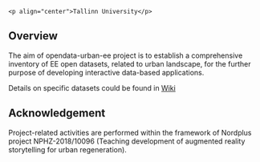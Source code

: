 ```
<p align="center">Tallinn University</p>
```
## Overview 

The aim of opendata-urban-ee project is to establish a comprehensive inventory of EE open datasets, related to urban landscape, for the further purpose of developing interactive data-based applications. 

Details on specific datasets could be found in [Wiki](https://github.com/olexandr7/opendata-urban-ee/wiki)

## Acknowledgement

Project-related activities are performed within the framework of Nordplus project NPHZ-2018/10096 (Teaching development of augmented reality storytelling for urban regeneration). 
